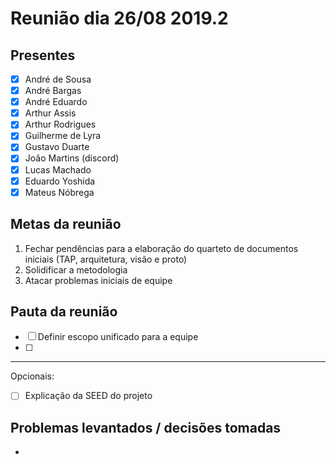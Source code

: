 # Reunião dia 26/08 2019.2

## Presentes

- [x] André de Sousa
- [x] André Bargas
- [x] André Eduardo
- [x] Arthur Assis
- [x] Arthur Rodrigues
- [x] Guilherme de Lyra
- [x] Gustavo Duarte
- [x] João Martins (discord)
- [x] Lucas Machado
- [x] Eduardo Yoshida
- [x] Mateus Nóbrega

## Metas da reunião

1. Fechar pendências para a elaboração do quarteto de documentos iniciais (TAP, arquitetura, visão e proto)
2. Solidificar a metodologia
3. Atacar problemas iniciais de equipe

## Pauta da reunião

- [ ] Definir escopo unificado para a equipe
- [ ] 

---

Opcionais:

- [ ] Explicação da SEED do projeto

## Problemas levantados / decisões tomadas

- 